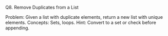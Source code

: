 Q8. Remove Duplicates from a List

Problem:
Given a list with duplicate elements, return a new list with unique elements.
Concepts: Sets, loops.
Hint: Convert to a set or check before appending.